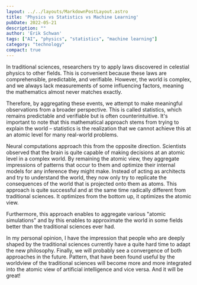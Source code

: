 ```yaml
---
layout: ../../layouts/MarkdownPostLayout.astro
title: 'Physics vs Statistics vs Machine Learning'
pubDate: 2022-05-21
description: ""
author: 'Erik Schwan'
tags: ["AI", "physics", "statistics", "machine learning"]
category: "technology"
compact: true
---
```

In traditional sciences, researchers try to apply laws discovered in celestial physics to other fields. This is convenient because these laws are comprehensible, predictable, and verifiable. However, the world is complex, and we always lack measurements of some influencing factors, meaning the mathematics almost never matches exactly.

Therefore, by aggregating these events, we attempt to make meaningful observations from a broader perspective. This is called statistics, which remains predictable and verifiable but is often counterintuitive. It's important to note that this mathematical approach stems from trying to explain the world – statistics is the realization that we cannot achieve this at an atomic level for many real-world problems.

Neural computations approach this from the opposite direction. Scientists observed that the brain is quite capable of making decisions at an atomic level in a complex world.
By remaining the atomic view, they aggregate impressions of patterns that occur to them and optimize their internal models for any inference they might make.
Instead of acting as architects and try to understand the world, they now only try to replicate the consequences of the world that is projected onto them as atoms.
This approach is quite successful and at the same time radically different from traditional sciences.
It optimizes from the bottom up, it optimizes the atomic view.

Furthermore, this approach enables to aggregate various "atomic simulations" and by this enables to approximate the world in some fields better than the traditional sciences ever had.

In my personal opinion, I have the impression that people who are deeply shaped by the traditional sciences currently have a quite hard time to adapt the new philosophy.
Finally, we will probably see a convergence of both approaches in the future.
Pattern, that have been found useful by the worldview of the traditional sciences will become more and more integrated into the atomic view of artificial intelligence and vice versa.
And it will be great!
